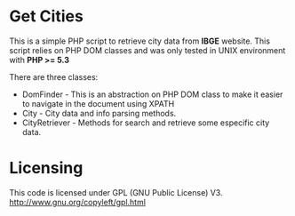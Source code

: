 Get Cities
========

This is a simple PHP script to retrieve city data from **IBGE** website.
This script relies on PHP DOM classes and was only tested in UNIX environment with  **PHP >= 5.3**

There are three classes:

* DomFinder - This is an abstraction on PHP DOM class to make it easier to navigate in the document using XPATH
* City - City data and info parsing methods.
* CityRetriever - Methods for search and retrieve some especific city data.

Licensing
=========

This code is licensed under GPL (GNU Public License) V3.
http://www.gnu.org/copyleft/gpl.html

